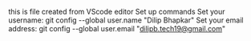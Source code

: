 this is file created from VScode editor
Set up commands
Set your username: git config --global user.name "Dilip Bhapkar"
Set your email address: git config --global user.email "dilipb.tech19@gmail.com"